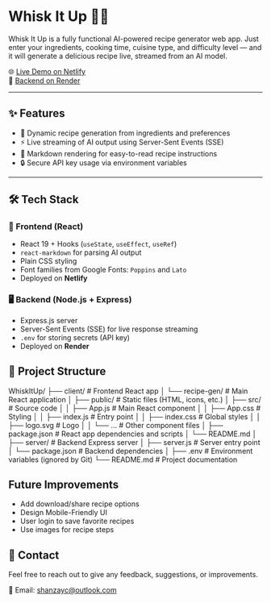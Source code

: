 # Whisk It Up 👨‍🍳

Whisk It Up is a fully functional AI-powered recipe generator web app. Just enter your ingredients, cooking time, cuisine type, and difficulty level — and it will generate a delicious recipe live, streamed from an AI model.

🌐 [Live Demo on Netlify](https://whiskitup.netlify.app/)  
🔗 [Backend on Render](https://recipe-generator-backend-7oi4.onrender.com)

---

## ✨ Features

- 🍲 Dynamic recipe generation from ingredients and preferences
- ⚡ Live streaming of AI output using Server-Sent Events (SSE)
- 🧠 Markdown rendering for easy-to-read recipe instructions
- 🔒 Secure API key usage via environment variables

---

## 🛠 Tech Stack

### 🔧 Frontend (React)
- React 19 + Hooks (`useState`, `useEffect`, `useRef`)
- `react-markdown` for parsing AI output
- Plain CSS styling
- Font families from Google Fonts: `Poppins` and `Lato`
- Deployed on **Netlify**

### 🖥 Backend (Node.js + Express)
- Express.js server
- Server-Sent Events (SSE) for live response streaming
- `.env` for storing secrets (API key)
- Deployed on **Render**

## 📂 Project Structure

WhiskItUp/ 
├── client/ # Frontend React app 
│ └── recipe-gen/ # Main React application 
│ ├── public/ # Static files (HTML, icons, etc.) 
│ ├── src/ # Source code 
│ │ ├── App.js # Main React component 
│ │ ├── App.css # Styling 
│ │ ├── index.js # Entry point 
│ │ ├── index.css # Global styles 
│ │ ├── logo.svg # Logo │ 
│ └── ... # Other component files 
│ ├── package.json # React app dependencies and scripts 
│ └── README.md │ 
├── server/ # Backend Express server 
│ ├── server.js # Server entry point 
│ └── package.json # Backend dependencies 
│ 
├── .env # Environment variables (ignored by Git) 
└── README.md # Project documentation

## Future Improvements
- Add download/share recipe options
- Design Mobile-Friendly UI
- User login to save favorite recipes
- Use images for recipe steps

## 👥 Contact
Feel free to reach out to give any feedback, suggestions, or improvements.

💌 Email: [shanzayc@outlook.com](mailto:shanzayc@outlook.com)
